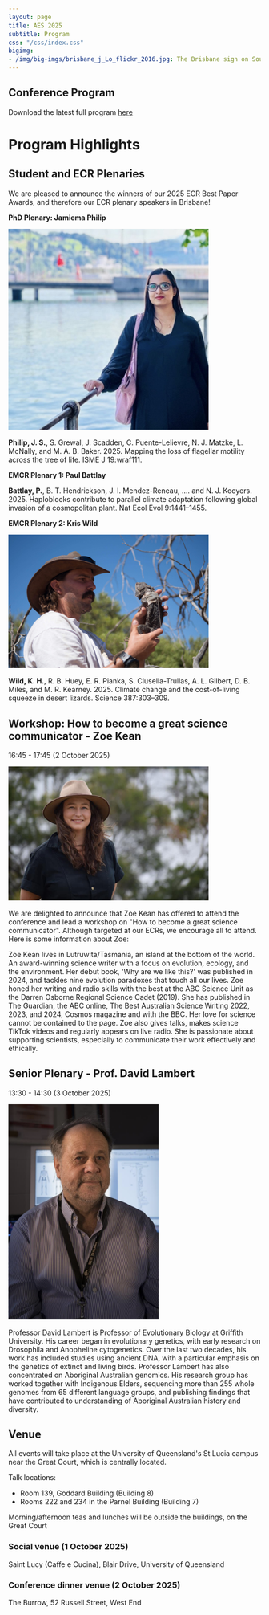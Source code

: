 ```yaml
---
layout: page
title: AES 2025
subtitle: Program
css: "/css/index.css"
bigimg:
- /img/big-imgs/brisbane_j_Lo_flickr_2016.jpg: The Brisbane sign on South Bank (J Lo Photography, 2016 under CC BY-ND 2.0)
---
```


## Conference Program

<!-- Full program coming soon... -->

Download the latest full program [here](./docs/2025/2025-09-16_AESDraftProgramme.pdf)  

<!-- 
Download Day 1 program [here](./docs/2024/2024_AES_Program_Day1.pdf)

Download Day 2 program [here](./docs/2024/2024_AES_Program_Day2.pdf)

Download Day 3 program [here](./docs/2024/2024_AES_Program_Day3.pdf) --> 


# Program Highlights

## Student and ECR Plenaries

We are pleased to announce the winners of our 2025 ECR Best Paper Awards, and therefore our ECR plenary speakers in Brisbane!

**PhD Plenary: Jamiema Philip**  

<img src="/img/aes2025/JPhilip.jpg" alt="Jamiemma Phillip" width="400" class="center-image" caption="JamiemaPhilip"/>  

**Philip, J. S.**, S. Grewal, J. Scadden, C. Puente-Lelievre, N. J. Matzke, L. McNally, and M. A. B. Baker. 2025. Mapping the loss of flagellar motility across the tree of life. ISME J 19:wraf111.  

**EMCR Plenary 1: Paul Battlay**  

**Battlay, P.**, B. T. Hendrickson, J. I. Mendez-Reneau, .... and N. J. Kooyers. 2025. Haploblocks contribute to parallel climate adaptation following global invasion of a cosmopolitan plant. Nat Ecol Evol 9:1441–1455.  

**EMCR Plenary 2: Kris Wild**  

<img src="/img/aes2025/Kris_1.jpg" alt="Kris Wild" width="400" class="center-image" caption="KrisWild"/>  

**Wild, K. H.**, R. B. Huey, E. R. Pianka, S. Clusella-Trullas, A. L. Gilbert, D. B. Miles, and M. R. Kearney. 2025. Climate change and the cost-of-living squeeze in desert lizards. Science 387:303–309.  

## Workshop: How to become a great science communicator - Zoe Kean
16:45 - 17:45 (2 October 2025)

<!-- ![Author Zoe Kean](/img/aes2025/SciComm.jpg) -->
<img src="/img/aes2025/SciComm.jpg" alt="Zoe Kean" width="400" class="center-image" caption="ZoeKean"/>  

We are delighted to announce that Zoe Kean has offered to attend the conference and lead a workshop on "How to become a great science communicator". Although targeted at our ECRs, we encourage all to attend. Here is some information about Zoe:

Zoe Kean lives in Lutruwita/Tasmania, an island at the bottom of the world. An award-winning science writer with a focus on evolution, ecology, and the environment. Her debut book, 'Why are we like this?' was published in 2024, and tackles nine evolution paradoxes that touch all our lives. Zoe honed her writing and radio skills with the best at the ABC Science Unit as the Darren Osborne Regional Science Cadet (2019). She has published in The Guardian, the ABC online, The Best Australian Science Writing 2022, 2023, and 2024, Cosmos magazine and with the BBC. Her love for science cannot be contained to the page. Zoe also gives talks, makes science TikTok videos and regularly appears on live radio. She is passionate about supporting scientists, especially to communicate their work effectively and ethically.


## Senior Plenary - Prof. David Lambert  
13:30 - 14:30 (3 October 2025)

<!-- ![Prof David Lambert](/img/aes2025/Plenary4.png) -->
<img src="/img/aes2025/Plenary4.png" alt="Professor David Lambert " width="300" class="center-image"/>

Professor David Lambert is Professor of Evolutionary Biology at Griffith University. His career began in evolutionary genetics, with early research on Drosophila and Anopheline cytogenetics. Over the last two decades, his work has included studies using ancient DNA, with a particular emphasis on the genetics of extinct and living birds. Professor Lambert has also concentrated on Aboriginal Australian genomics. His research group has worked together with Indigenous Elders, sequencing more than 255 whole genomes from 65 different language groups, and publishing findings that have contributed to understanding of Aboriginal Australian history and diversity. 


## Venue

All events will take place at the University of Queensland's St Lucia campus near the Great Court, which is centrally located.  

Talk locations:  
- Room 139, Goddard Building (Building 8)  
- Rooms 222 and 234 in the Parnel Building (Building 7)  

Morning/afternoon teas and lunches will be outside the buildings, on the Great Court  

### Social venue (1 October 2025)  

Saint Lucy (Caffe e Cucina), Blair Drive, University of Queensland  

### Conference dinner venue (2 October 2025)  

The Burrow, 52 Russell Street, West End  


